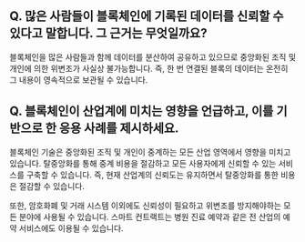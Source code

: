 ## Q. 많은 사람들이 블록체인에 기록된 데이터를 신뢰할 수 있다고 말합니다. 그 근거는 무엇일까요?

블록체인을 많은 사람들과 함께 데이터를 분산하여 공유하고 있으므로 중앙화된 조직 및 개인에 의한 위변조가 사실상 불가능합니다. 즉, 한 번 연결된 블록의 데이터는 온전히 그 내용이 영속적으로 보관될 수 있습니다.

## Q. 블록체인이 산업계에 미치는 영향을 언급하고, 이를 기반으로 한 응용 사례를 제시하세요.

블록체인 기술은 중앙화된 조직 및 개인이 중계하는 모든 산업 영역에서 영향을 미치고 있습니다. 탈중앙화를 통해 중계 비용을 절감하고 모든 사용자에게 신뢰할 수 있는 서비스를 구축할 수 있습니다.
즉, 현재 산업계의 신뢰도는 유지하면서 탈중앙화를 통한 비용은 절감할 수 있습니다.

또한, 암호화폐 및 거래 시스템 이외에도 신뢰성이 필요하고 위변조를 방지해야하는 모든 분야에 사용될 수 있습니다.
스마트 컨트랙트는 병원 진료 예약과 같은 전 산업의 예약 서비스에도 이용될 수 있습니다.